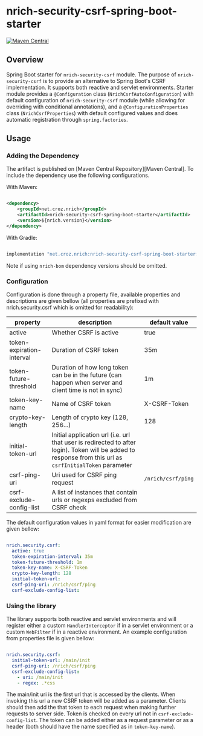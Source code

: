 # nrich-security-csrf-spring-boot-starter

[![Maven Central](https://maven-badges.herokuapp.com/maven-central/net.croz.nrich/nrich-security-csrf-spring-boot-starter/badge.svg?color=blue)](https://maven-badges.herokuapp.com/maven-central/net.croz.nrich/nrich-security-csrf-spring-boot-starter)

## Overview

Spring Boot starter for `nrich-security-csrf` module. The purpose of `nrich-security-csrf` is to provide an alternative to Spring Boot's CSRF implementation. It supports both reactive and servlet
environments. Starter module provides a `@Configuration` class (`NrichCsrfAutoConfiguration`) with default configuration of `nrich-security-csrf`
module (while allowing for overriding with conditional annotations), and a `@ConfigurationProperties` class (`NrichCsrfProperties`) with default configured values
and does automatic registration through `spring.factories`.

## Usage

### Adding the Dependency

The artifact is published on [Maven Central Repository][Maven Central]. To include the dependency use the following configurations.

With Maven:

```xml

<dependency>
    <groupId>net.croz.nrich</groupId>
    <artifactId>nrich-security-csrf-spring-boot-starter</artifactId>
    <version>${nrich.version}</version>
</dependency>

```

With Gradle:

```groovy

implementation "net.croz.nrich:nrich-security-csrf-spring-boot-starter:${nrich.version}"

```

Note if using `nrich-bom` dependency versions should be omitted.

### Configuration

Configuration is done through a property file, available properties and descriptions are given bellow (all properties are prefixed with nrich.security.csrf which is omitted for readability):

| property                  | description                                                                                                                                              | default value      |
|---------------------------|----------------------------------------------------------------------------------------------------------------------------------------------------------|--------------------|
| active                    | Whether CSRF is active                                                                                                                                   | true               |
| token-expiration-interval | Duration of CSRF token                                                                                                                                   | 35m                |
| token-future-threshold    | Duration of how long token can be in the future (can happen when server and client time is not in sync)                                                  | 1m                 |
| token-key-name            | Name of CSRF token                                                                                                                                       | X-CSRF-Token       |
| crypto-key-length         | Length of crypto key (128, 256...)                                                                                                                       | 128                |
| initial-token-url         | Initial application url (i.e. url that user is redirected to after login). Token will be added to response from this url as `csrfInitialToken` parameter |                    |
| csrf-ping-uri             | Uri used for CSRF ping request                                                                                                                           | `/nrich/csrf/ping` |
| csrf-exclude-config-list  | A list of instances that contain urls or regexps excluded from CSRF check                                                                                |                    |

The default configuration values in yaml format for easier modification are given bellow:

```yaml

nrich.security.csrf:
  active: true
  token-expiration-interval: 35m
  token-future-threshold: 1m
  token-key-name: X-CSRF-Token
  crypto-key-length: 128
  initial-token-url:
  csrf-ping-uri: /nrich/csrf/ping
  csrf-exclude-config-list:

```

### Using the library

The library supports both reactive and servlet environments and will register either a custom `HandlerInterceptor` if in a servlet environment or a custom `WebFilter`
if in a reactive environment. An example configuration from properties file is given bellow:

```yaml

nrich.security.csrf:
  initial-token-url: /main/init
  csrf-ping-uri: /nrich/csrf/ping
  csrf-exclude-config-list:
    - uri: /main/init
    - regex: .*css

```

The main/init uri is the first url that is accessed by the clients. When invoking this url a new CSRF token will be added as a parameter. Clients should then add the that token to each request when
making further requests to server side. Token is checked on every url not in `csrf-exclude-config-list`. The token can be added either as a request parameter or as a header (both should have the name
specified as in `token-key-name`).
